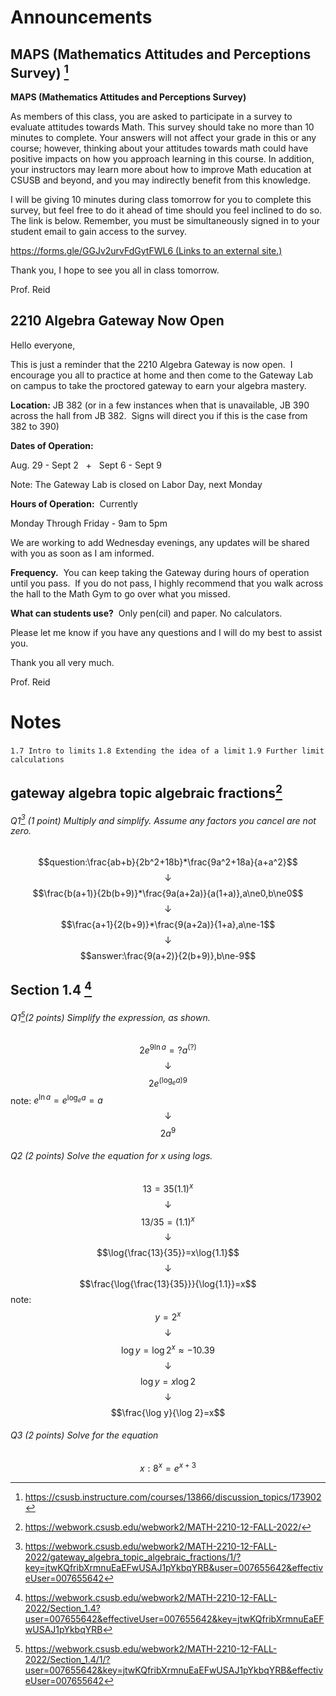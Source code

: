 # Announcements
## MAPS (Mathematics Attitudes and Perceptions Survey) [^1]
**MAPS (Mathematics Attitudes and Perceptions Survey)**  
  
As members of this class, you are asked to participate in a survey to evaluate attitudes towards Math. This survey should take no more than 10 minutes to complete. Your answers will not affect your grade in this or any course; however, thinking about your attitudes towards math could have positive impacts on how you approach learning in this course. In addition, your instructors may learn more about how to improve Math education at CSUSB and beyond, and you may indirectly benefit from this knowledge.  
  
I will be giving 10 minutes during class tomorrow for you to complete this survey, but feel free to do it ahead of time should you feel inclined to do so. The link is below. Remember, you must be simultaneously signed in to your student email to gain access to the survey.  
  
[https://forms.gle/GGJv2urvFdGytFWL6 (Links to an external site.)](https://forms.gle/GGJv2urvFdGytFWL6)  
  
Thank you, I hope to see you all in class tomorrow.  
  
  
Prof. Reid

## 2210 Algebra Gateway Now Open
Hello everyone,  
  
This is just a reminder that the 2210 Algebra Gateway is now open.  I encourage you all to practice at home and then come to the Gateway Lab on campus to take the proctored gateway to earn your algebra mastery.

**Location:** JB 382 (or in a few instances when that is unavailable, JB 390 across the hall from JB 382.  Signs will direct you if this is the case from 382 to 390) 

**Dates of Operation:**

Aug. 29 - Sept 2   +   Sept 6 - Sept 9

Note: The Gateway Lab is closed on Labor Day, next Monday

**Hours of Operation:**  Currently 

Monday Through Friday - 9am to 5pm

We are working to add Wednesday evenings, any updates will be shared with you as soon as I am informed.

**Frequency.**  You can keep taking the Gateway during hours of operation until you pass.  If you do not pass, I highly recommend that you walk across the hall to the Math Gym to go over what you missed.

**What can students use?**  Only pen(cil) and paper. No calculators.  
  

Please let me know if you have any questions and I will do my best to assist you.

Thank you all very much.  
  
  
Prof. Reid

# Notes
`1.7 Intro to limits`
`1.8 Extending the idea of a limit`
`1.9 Further limit calculations`

## gateway algebra topic algebraic fractions[^2]
###### Q1[^3] (1 point) Multiply and simplify. Assume any factors you cancel are not zero.
$$question:\frac{ab+b}{2b^2+18b}*\frac{9a^2+18a}{a+a^2}$$
$$\downarrow$$
$$\frac{b(a+1)}{2b(b+9)}*\frac{9a(a+2a)}{a(1+a)},a\ne0,b\ne0$$
$$\downarrow$$
$$\frac{a+1}{2(b+9)}*\frac{9(a+2a)}{1+a},a\ne-1$$
$$\downarrow$$
$$answer:\frac{9(a+2)}{2(b+9)},b\ne-9$$
## Section 1.4 [^4]
###### Q1[^5](2 points) Simplify the expression, as shown.
$$2e^{9\ln a}=?a^{(?)}$$
$$\downarrow$$
$$2e^{(\log_{e}a)9}$$
note: $e^{\ln a}=e^{\log_{e}a}=a$ $$\downarrow$$
$$2a^{9}$$
###### Q2 (2 points) Solve the equation for $x$ using logs.
$$13=35(1.1)^x$$
$$\downarrow$$
$$13/35=(1.1)^x$$
$$\downarrow$$
$$\log{\frac{13}{35}}=x\log{1.1}$$
$$\downarrow$$
$$\frac{\log{\frac{13}{35}}}{\log{1.1}}=x$$
note:
$$y=2^x$$
$$\downarrow$$
$$\log y=\log 2^x\approx-10.39$$
$$\downarrow$$
$$\log y=x\log 2$$
$$\downarrow$$
$$\frac{\log y}{\log 2}=x$$

###### Q3 (2 points) Solve for the equation
$$x:8^{x}=e^{x+3}$$




[^1]: https://csusb.instructure.com/courses/13866/discussion_topics/173902
[^2]: https://webwork.csusb.edu/webwork2/MATH-2210-12-FALL-2022/
[^3]: https://webwork.csusb.edu/webwork2/MATH-2210-12-FALL-2022/gateway_algebra_topic_algebraic_fractions/1/?key=jtwKQfribXrmnuEaEFwUSAJ1pYkbqYRB&user=007655642&effectiveUser=007655642 
[^4]: https://webwork.csusb.edu/webwork2/MATH-2210-12-FALL-2022/Section_1.4?user=007655642&effectiveUser=007655642&key=jtwKQfribXrmnuEaEFwUSAJ1pYkbqYRB
[^5]: https://webwork.csusb.edu/webwork2/MATH-2210-12-FALL-2022/Section_1.4/1/?user=007655642&key=jtwKQfribXrmnuEaEFwUSAJ1pYkbqYRB&effectiveUser=007655642